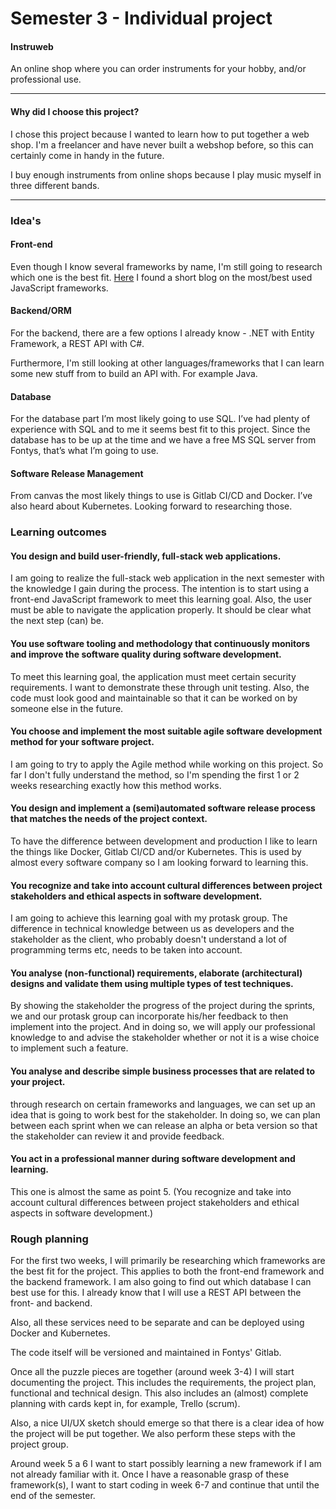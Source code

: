 # Semester 3 - Individual project
#### Instruweb
An online shop where you can order instruments for your hobby, and/or professional use.
___
#### Why did I choose this project?
I chose this project because I wanted to learn how to put together a web shop. I'm a freelancer and have never built a webshop before, so this can certainly come in handy in the future.

I buy enough instruments from online shops because I play music myself in three different bands.
___
### Idea's
#### Front-end
Even though I know several frameworks by name, I'm still going to research which one is the best fit.
[Here](https://technostacks.com/blog/best-javascript-frameworks/) I found a short blog on the most/best used JavaScript frameworks.

#### Backend/ORM

For the backend, there are a few options I already know - .NET with Entity Framework, a REST API with C#.

Furthermore, I'm still looking at other languages/frameworks that I can learn some new stuff from to build an API with. For example Java.

#### Database

For the database part I’m most likely going to use SQL. I’ve had plenty of experience with SQL and to me it seems best fit to this project. Since the database has to be up at the time and we have a free MS SQL server from Fontys, that’s what I’m going to use.

#### Software Release Management

From canvas the most likely things to use is Gitlab CI/CD and Docker. I’ve also heard about Kubernetes. Looking forward to researching those.

### Learning outcomes

#### You design and build user-friendly, full-stack web applications.

I am going to realize the full-stack web application in the next semester with the knowledge I gain during the process. The intention is to start using a front-end JavaScript framework to meet this learning goal. Also, the user must be able to navigate the application properly. It should be clear what the next step (can) be.

#### You use software tooling and methodology that continuously monitors and improve the software quality during software development.

To meet this learning goal, the application must meet certain security requirements. I want to demonstrate these through unit testing. Also, the code must look good and maintainable so that it can be worked on by someone else in the future.

#### You choose and implement the most suitable agile software development method for your software project.

I am going to try to apply the Agile method while working on this project. So far I don't fully understand the method, so I'm spending the first 1 or 2 weeks researching exactly how this method works.

#### You design and implement a (semi)automated software release process that matches the needs of the project context.

To have the difference between development and production I like to learn the things like Docker, Gitlab CI/CD and/or Kubernetes. This is used by almost every software company so I am looking forward to learning this.

#### You recognize and take into account cultural differences between project stakeholders and ethical aspects in software development.

I am going to achieve this learning goal with my protask group. The difference in technical knowledge between us as developers and the stakeholder as the client, who probably doesn't understand a lot of programming terms etc, needs to be taken into account.

#### You analyse (non-functional) requirements, elaborate (architectural) designs and validate them using multiple types of test techniques.

By showing the stakeholder the progress of the project during the sprints, we and our protask group can incorporate his/her feedback to then implement into the project. And in doing so, we will apply our professional knowledge to and advise the stakeholder whether or not it is a wise choice to implement such a feature.

#### You analyse and describe simple business processes that are related to your project.

through research on certain frameworks and languages, we can set up an idea that is going to work best for the stakeholder. In doing so, we can plan between each sprint when we can release an alpha or beta version so that the stakeholder can review it and provide feedback.

#### You act in a professional manner during software development and learning.

This one is almost the same as point 5. (You recognize and take into account cultural differences between project stakeholders and ethical aspects in software development.)

### Rough planning

For the first two weeks, I will primarily be researching which frameworks are the best fit for the project. This applies to both the front-end framework and the backend framework. I am also going to find out which database I can best use for this. I already know that I will use a REST API between the front- and backend.

Also, all these services need to be separate and can be deployed using Docker and Kubernetes.

The code itself will be versioned and maintained in Fontys' Gitlab.

Once all the puzzle pieces are together (around week 3-4) I will start documenting the project. This includes the requirements, the project plan, functional and technical design. This also includes an (almost) complete planning with cards kept in, for example, Trello (scrum).

Also, a nice UI/UX sketch should emerge so that there is a clear idea of how the project will be put together. We also perform these steps with the project group.

Around week 5 a 6 I want to start possibly learning a new framework if I am not already familiar with it. Once I have a reasonable grasp of these framework(s), I want to start coding in week 6-7 and continue that until the end of the semester.